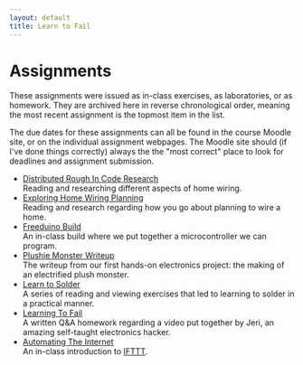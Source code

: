 ```yaml
---
layout: default
title: Learn to Fail
---
```


# Assignments

These assignments were issued as in-class exercises, as laboratories, or as homework. They are archived here in reverse chronological order, meaning the most recent assignment is the topmost item in the list.

The due dates for these assignments can all be found in the course Moodle site, or on the individual assignment webpages. The Moodle site should (if I've done things correctly) always the the "most correct" place to look for deadlines and assignment submission.

* [Distributed Rough In Code Research](distributed-electric-code-research.html)<br/>
Reading and researching different aspects of home wiring.
* [Exploring Home Wiring Planning](exploring-home-wiring-planning.html)<br/>
Reading and research regarding how you go about planning to wire a home.
* [Freeduino Build](freeduino-build.html)<br/>
An in-class build where we put together a microcontroller we can program.
* [Plushie Monster Writeup](plushie-monster-writeup.html)<br/>
The writeup from our first hands-on electronics project: the making of an electrified plush monster.
* [Learn to Solder](learn-to-solder.html)<br/>
A series of reading and viewing exercises that led to learning to solder in a practical manner.
* [Learning To Fail](learning-to-fail.html)<br/>
A written Q&A homework regarding a video put together by Jeri, an amazing self-taught electronics hacker.
* [Automating The Internet](automating-the-internet.html) <br/>
An in-class introduction to [IFTTT](http://ifttt.com/).